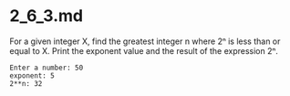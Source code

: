 # 2_6_3.md

For a given integer X, find the greatest integer n where 2ⁿ is less than or equal to X. 
Print the exponent value and the result of the expression 2ⁿ.

```text
Enter a number: 50
exponent: 5
2**n: 32
```